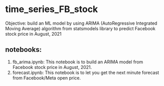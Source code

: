 # time_series_FB_stock

Objective: build an ML model by using ARIMA (AutoRegressive Integrated Moving Average) algorithm from statsmodels library to predict Facebook stock price in August, 2021

## notebooks:

1. fb_arima.ipynb: This notebook is to build an ARIMA model from Facebook stock price in August, 2021.
2. forecast.ipynb: This notebook is to let you get the next minute forecast from Facebook/Meta open price.